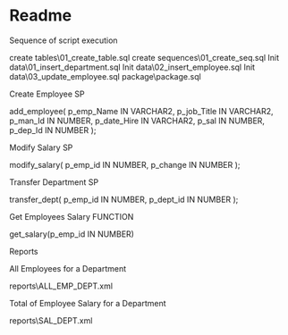 # Readme

Sequence of script execution

create tables\01_create_table.sql
create sequences\01_create_seq.sql
Init data\01_insert_department.sql
Init data\02_insert_employee.sql
Init data\03_update_employee.sql
package\package.sql


Create Employee SP

add_employee(
p_emp_Name IN VARCHAR2,
p_job_Title IN VARCHAR2,
p_man_Id IN NUMBER,
p_date_Hire IN VARCHAR2,
p_sal IN NUMBER,
p_dep_Id IN NUMBER
);

Modify Salary SP

modify_salary(
p_emp_id IN NUMBER,
p_change IN NUMBER
);

Transfer Department SP

transfer_dept(
p_emp_id IN NUMBER,
p_dept_id IN NUMBER
);

Get Employees Salary FUNCTION

get_salary(p_emp_id IN NUMBER)


Reports

All Employees for a Department

reports\ALL_EMP_DEPT.xml

Total of Employee Salary for a Department

reports\SAL_DEPT.xml
